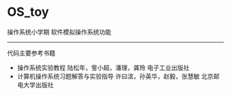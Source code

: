 # OS_toy
操作系统小学期 软件模拟操作系统功能
***
代码主要参考书籍
* 操作系统实验教程 陆松年，訾小超，潘理，龚玲 电子工业出版社
* 计算机操作系统习题解答与实验指导 许曰滨，孙英华，赵毅，张慧敏 北京邮电大学出版社
